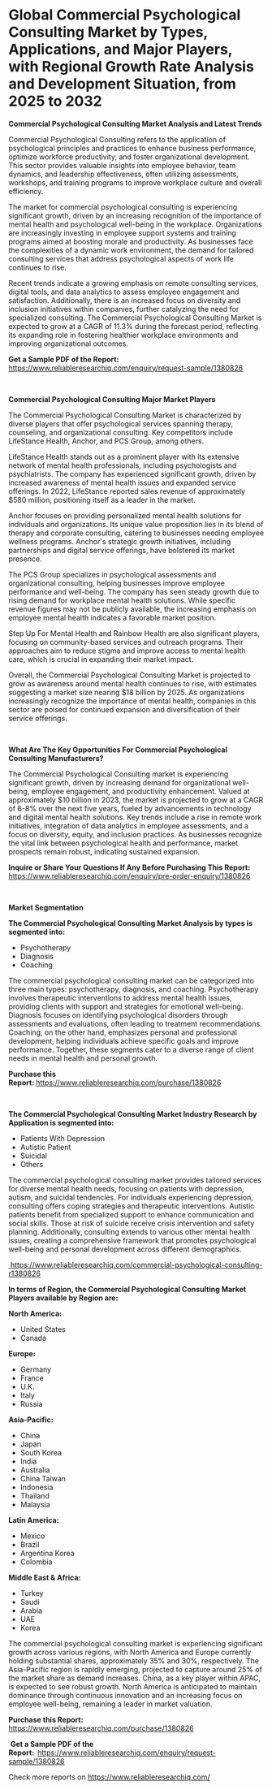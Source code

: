 <p><h1>Global Commercial Psychological Consulting Market by Types, Applications, and Major Players, with Regional Growth Rate Analysis and Development Situation, from 2025 to 2032</h1></p><p><strong>Commercial Psychological Consulting Market Analysis and Latest Trends</strong></p>
<p><p>Commercial Psychological Consulting refers to the application of psychological principles and practices to enhance business performance, optimize workforce productivity, and foster organizational development. This sector provides valuable insights into employee behavior, team dynamics, and leadership effectiveness, often utilizing assessments, workshops, and training programs to improve workplace culture and overall efficiency.</p><p>The market for commercial psychological consulting is experiencing significant growth, driven by an increasing recognition of the importance of mental health and psychological well-being in the workplace. Organizations are increasingly investing in employee support systems and training programs aimed at boosting morale and productivity. As businesses face the complexities of a dynamic work environment, the demand for tailored consulting services that address psychological aspects of work life continues to rise.</p><p>Recent trends indicate a growing emphasis on remote consulting services, digital tools, and data analytics to assess employee engagement and satisfaction. Additionally, there is an increased focus on diversity and inclusion initiatives within companies, further catalyzing the need for specialized consulting. The Commercial Psychological Consulting Market is expected to grow at a CAGR of 11.3% during the forecast period, reflecting its expanding role in fostering healthier workplace environments and improving organizational outcomes.</p></p>
<p><strong>Get a Sample PDF of the Report:&nbsp;</strong> <a href="https://www.reliableresearchiq.com/enquiry/request-sample/1380826?utm_campaign=1102&utm_medium=2&utm_source=Github&utm_content=ia&utm_term=11032025&utm_id=commercial-psychological-consulting">https://www.reliableresearchiq.com/enquiry/request-sample/1380826</a></p>
<p>&nbsp;</p>
<p><strong>Commercial Psychological Consulting Major Market Players</strong></p>
<p><p>The Commercial Psychological Consulting Market is characterized by diverse players that offer psychological services spanning therapy, counseling, and organizational consulting. Key competitors include LifeStance Health, Anchor, and PCS Group, among others. </p><p>LifeStance Health stands out as a prominent player with its extensive network of mental health professionals, including psychologists and psychiatrists. The company has experienced significant growth, driven by increased awareness of mental health issues and expanded service offerings. In 2022, LifeStance reported sales revenue of approximately $580 million, positioning itself as a leader in the market.</p><p>Anchor focuses on providing personalized mental health solutions for individuals and organizations. Its unique value proposition lies in its blend of therapy and corporate consulting, catering to businesses needing employee wellness programs. Anchor's strategic growth initiatives, including partnerships and digital service offerings, have bolstered its market presence.</p><p>The PCS Group specializes in psychological assessments and organizational consulting, helping businesses improve employee performance and well-being. The company has seen steady growth due to rising demand for workplace mental health solutions. While specific revenue figures may not be publicly available, the increasing emphasis on employee mental health indicates a favorable market position.</p><p>Step Up For Mental Health and Rainbow Health are also significant players, focusing on community-based services and outreach programs. Their approaches aim to reduce stigma and improve access to mental health care, which is crucial in expanding their market impact.</p><p>Overall, the Commercial Psychological Consulting Market is projected to grow as awareness around mental health continues to rise, with estimates suggesting a market size nearing $18 billion by 2025. As organizations increasingly recognize the importance of mental health, companies in this sector are poised for continued expansion and diversification of their service offerings.</p></p>
<p>&nbsp;</p>
<p><strong>What Are The Key Opportunities For Commercial Psychological Consulting Manufacturers?</strong></p>
<p><p>The Commercial Psychological Consulting market is experiencing significant growth, driven by increasing demand for organizational well-being, employee engagement, and productivity enhancement. Valued at approximately $10 billion in 2023, the market is projected to grow at a CAGR of 6-8% over the next five years, fueled by advancements in technology and digital mental health solutions. Key trends include a rise in remote work initiatives, integration of data analytics in employee assessments, and a focus on diversity, equity, and inclusion practices. As businesses recognize the vital link between psychological health and performance, market prospects remain robust, indicating sustained expansion.</p></p>
<p><strong>Inquire or Share Your Questions If Any Before Purchasing This Report:</strong> <a href="https://www.reliableresearchiq.com/enquiry/pre-order-enquiry/1380826?utm_campaign=1102&utm_medium=2&utm_source=Github&utm_content=ia&utm_term=11032025&utm_id=commercial-psychological-consulting">https://www.reliableresearchiq.com/enquiry/pre-order-enquiry/1380826</a></p>
<p>&nbsp;</p>
<p><strong>Market Segmentation</strong></p>
<p><strong>The Commercial Psychological Consulting Market Analysis by types is segmented into:</strong></p>
<p><ul><li>Psychotherapy</li><li>Diagnosis</li><li>Coaching</li></ul></p>
<p><p>The commercial psychological consulting market can be categorized into three main types: psychotherapy, diagnosis, and coaching. Psychotherapy involves therapeutic interventions to address mental health issues, providing clients with support and strategies for emotional well-being. Diagnosis focuses on identifying psychological disorders through assessments and evaluations, often leading to treatment recommendations. Coaching, on the other hand, emphasizes personal and professional development, helping individuals achieve specific goals and improve performance. Together, these segments cater to a diverse range of client needs in mental health and personal growth.</p></p>
<p><strong>Purchase this Report:&nbsp;</strong><a href="https://www.reliableresearchiq.com/purchase/1380826?utm_campaign=1102&utm_medium=2&utm_source=Github&utm_content=ia&utm_term=11032025&utm_id=commercial-psychological-consulting">https://www.reliableresearchiq.com/purchase/1380826</a></p>
<p>&nbsp;</p>
<p><strong>The Commercial Psychological Consulting Market Industry Research by Application is segmented into:</strong></p>
<p><ul><li>Patients With Depression</li><li>Autistic Patient</li><li>Suicidal</li><li>Others</li></ul></p>
<p><p>The commercial psychological consulting market provides tailored services for diverse mental health needs, focusing on patients with depression, autism, and suicidal tendencies. For individuals experiencing depression, consulting offers coping strategies and therapeutic interventions. Autistic patients benefit from specialized support to enhance communication and social skills. Those at risk of suicide receive crisis intervention and safety planning. Additionally, consulting extends to various other mental health issues, creating a comprehensive framework that promotes psychological well-being and personal development across different demographics.</p></p>
<p><a href="https://www.reliableresearchiq.com/commercial-psychological-consulting-r1380826?utm_campaign=1102&utm_medium=2&utm_source=Github&utm_content=ia&utm_term=11032025&utm_id=commercial-psychological-consulting">&nbsp;https://www.reliableresearchiq.com/commercial-psychological-consulting-r1380826</a></p>
<p><strong>In terms of Region, the Commercial Psychological Consulting Market Players available by Region are:</strong></p>
<p>
    <p> <strong> North America: </strong>
        <ul>
            <li>United States</li>
            <li>Canada</li>
        </ul>
        </p> 
    <p> <strong> Europe: </strong>
        <ul>
            <li>Germany</li>
            <li>France</li>
            <li>U.K.</li>
            <li>Italy</li>
            <li>Russia</li>
        </ul>
        </p> 
    <p> <strong> Asia-Pacific: </strong>
        <ul>
            <li>China</li>
            <li>Japan</li>
            <li>South Korea</li>
            <li>India</li>
            <li>Australia</li>
            <li>China Taiwan</li>
            <li>Indonesia</li>
            <li>Thailand</li>
            <li>Malaysia</li>
        </ul>
        </p> 
    <p> <strong> Latin America: </strong>
        <ul>
            <li>Mexico</li>
            <li>Brazil</li>
            <li>Argentina Korea</li>
            <li>Colombia</li>
        </ul>
        </p> 
    <p> <strong> Middle East & Africa: </strong>
        <ul>
            <li>Turkey</li>
            <li>Saudi</li>
            <li>Arabia</li>
            <li>UAE</li>
            <li>Korea</li>
        </ul>
    </p>
    </p>
<p><p>The commercial psychological consulting market is experiencing significant growth across various regions, with North America and Europe currently holding substantial shares, approximately 35% and 30%, respectively. The Asia-Pacific region is rapidly emerging, projected to capture around 25% of the market share as demand increases. China, as a key player within APAC, is expected to see robust growth. North America is anticipated to maintain dominance through continuous innovation and an increasing focus on employee well-being, remaining a leader in market valuation.</p></p>
<p><strong>Purchase this Report: </strong><a href="https://www.reliableresearchiq.com/purchase/1380826?utm_campaign=1102&utm_medium=2&utm_source=Github&utm_content=ia&utm_term=11032025&utm_id=commercial-psychological-consulting">https://www.reliableresearchiq.com/purchase/1380826</a></p>
<p>&nbsp;<strong>Get a Sample PDF of the Report:&nbsp;&nbsp;</strong><a href="https://www.reliableresearchiq.com/enquiry/request-sample/1380826?utm_campaign=1102&utm_medium=2&utm_source=Github&utm_content=ia&utm_term=11032025&utm_id=commercial-psychological-consulting">https://www.reliableresearchiq.com/enquiry/request-sample/1380826</a></p>
<p><strong></strong></p>
<p>Check more reports on <a href="https://www.reliableresearchiq.com/?utm_campaign=1102&utm_medium=2&utm_source=Github&utm_content=ia&utm_term=11032025&utm_id=commercial-psychological-consulting">https://www.reliableresearchiq.com/</a></p>